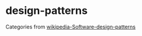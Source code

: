 # design-patterns

Categories from [wikipedia-Software-design-patterns](https://en.wikipedia.org/wiki/Software_design_pattern#:~:text=vte-,Software%20design%20patterns,-Gang%20of%20Four)